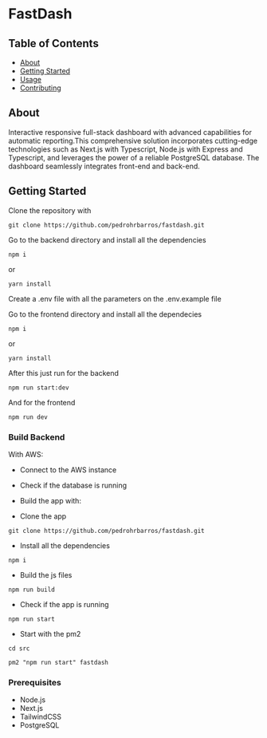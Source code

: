 # FastDash

## Table of Contents

- [About](#about)
- [Getting Started](#getting_started)
- [Usage](#usage)
- [Contributing](../CONTRIBUTING.md)

## About <a name = "about"></a>

Interactive responsive full-stack dashboard with advanced capabilities for automatic reporting.This comprehensive solution incorporates cutting-edge technologies such as Next.js with Typescript, Node.js with Express and Typescript, and leverages the power of a reliable PostgreSQL database. The dashboard seamlessly integrates front-end and back-end.

## Getting Started <a name = "getting_started"></a>

Clone the repository with
```
git clone https://github.com/pedrohrbarros/fastdash.git
```

Go to the backend directory and install all the dependencies

```
npm i
```

or 

```
yarn install
```

Create a .env file with all the parameters on the .env.example file 

Go to the frontend directory and install all the dependecies

```
npm i
```

or 

```
yarn install
```

After this just run for the backend

```
npm run start:dev
```

And for the frontend

```
npm run dev
```

### Build Backend

With AWS:

- Connect to the AWS instance
- Check if the database is running
- Build the app with:

- Clone the app
```
git clone https://github.com/pedrohrbarros/fastdash.git
```
- Install all the dependencies
```
npm i
```
- Build the js files
```
npm run build
```
- Check if the app is running
```
npm run start
``` 
- Start with the pm2
```
cd src
```
```
pm2 "npm run start" fastdash
```

### Prerequisites

- Node.js
- Next.js
- TailwindCSS
- PostgreSQL
